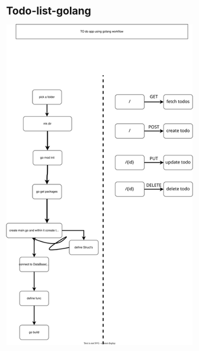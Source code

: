 # Todo-list-golang

![project-structure](https://github.com/rakshithsgowda/todo-list-golang/blob/main/TO%20do%20app%20using%20golang%20workflow.svg)
